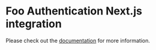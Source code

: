 # Foo Authentication Next.js integration

Please check out the [documentation](https://yanickrochon.github.io/foo-auth/integration/next) for more information.
